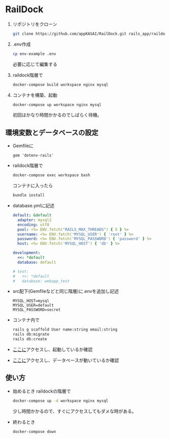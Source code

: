# RailDock

1. リポジトリをクローン
   
   ```bash
   git clone https://github.com/appKASAI/RailDock.git rails_app/raildock
   ```
   
2. .env作成
   ```bash
   cp env-example .env
   ```
   必要に応じて編集する
   
3. raildock階層で

   ```bash
   docker-compose build workspace nginx mysql
   ```

4. コンテナを構築、起動

   ```bash
   docker-compose up workspace nginx mysql
   ```
   初回はかなり時間かかるのでしばらく待機。

## 環境変数とデータベースの設定

- Gemfileに

  ```Gemfile:Gemfile
  gem 'dotenv-rails'
  ```

- raildock階層で

  ```bash
  docker-compose exec workspace bash
  ```

  コンテナに入ったら

  ```bash
  bundle install
  ```

- database.ymlに記述

  ```yml:database.yml
  default: &default
    adapter: mysql2
    encoding: utf8
    pool: <%= ENV.fetch("RAILS_MAX_THREADS") { 5 } %>
    username: <%= ENV.fetch('MYSQL_USER') { 'root' } %>
    password: <%= ENV.fetch('MYSQL_PASSWORD') { 'password' } %>
    host: <%= ENV.fetch('MYSQL_HOST') { 'db' } %>
  
  development:
    <<: *default
    database: default
  
  # test:
  #   <<: *default
  #   database: webapp_test
  ```

- src配下(Gemfileなどと同じ階層)に.envを追加し記述

  ```txt:.env
  MYSQL_HOST=mysql
  MYSQL_USER=default
  MYSQL_PASSWORD=secret
  ```

- コンテナ内で

  ```bash
  rails g scaffold User name:string email:string
  rails db:migrate
  rails db:create
  ```

- [ここに](http:/localhost)アクセスし、起動しているか確認

- [ここに](http:/localhost/users)アクセスし、データベースが動いているか確認



## 使い方

- 始めるとき raildockの階層で

  ```bash
  docker-compose up -d workspace nginx mysql
  ```

  少し時間かかるので、すぐにアクセスしてもダメな時がある。

- 終わるとき

  ```bash
  docker-compose down
  ```

  
